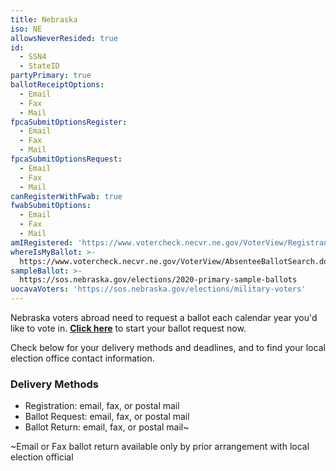 ```yaml
---
title: Nebraska
iso: NE
allowsNeverResided: true
id:
  - SSN4
  - StateID
partyPrimary: true
ballotReceiptOptions:
  - Email
  - Fax
  - Mail
fpcaSubmitOptionsRegister:
  - Email
  - Fax
  - Mail
fpcaSubmitOptionsRequest:
  - Email
  - Fax
  - Mail
canRegisterWithFwab: true
fwabSubmitOptions:
  - Email
  - Fax
  - Mail
amIRegistered: 'https://www.votercheck.necvr.ne.gov/VoterView/RegistrantSearch.do'
whereIsMyBallot: >-
  https://www.votercheck.necvr.ne.gov/VoterView/AbsenteeBallotSearch.do
sampleBallot: >-
  https://sos.nebraska.gov/elections/2020-primary-sample-ballots
uocavaVoters: 'https://sos.nebraska.gov/elections/military-voters'
---
```

Nebraska voters abroad need to request a ballot each calendar year you'd like to vote in. [**Click here**](https://www.votefromabroad.org) to start your ballot request now.

Check below for your delivery methods and deadlines, and to find your local election office contact information.

### Delivery Methods

* Registration: email, fax, or postal mail
* Ballot Request: email, fax, or postal mail
* Ballot Return: email, fax, or postal mail~

~Email or Fax ballot return available only by prior arrangement with local election official
